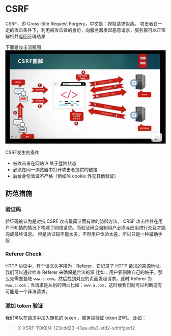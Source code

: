 # CSRF
CSRF，即 Cross-Site Request Forgery，中文是：跨站请求伪造。
攻击者在一定的攻击条件下，利用被攻击者的身份，向服务器发起恶意请求，服务器可以正常解析并返回正确结果

下面是攻击流程图
![CSRF图解](./CSRF图解.jpg)

CSRF发生的条件
* 被攻击者在网站 A 处于登陆状态
* 必须在同一浏览器中打开攻击者提供的链接
* 后台身份验证不严格（例如除 cookie 外无其他验证）


## 防范措施

### 验证码
验证码被认为是对抗 CSRF 攻击最简洁而有效的防御方法。
CRSF 攻击往往在用户不知情的情况下构建了网络请求。而验证码会强制用户必须与应用进行交互才能完成最终请求。
但是验证码不能太多，不然用户体验太差，所以只是一种辅助手段



### Referer Check
HTTP 协议中，有个请求头字段为：Referer，它记录了 HTTP 请求的来源地址。我们可以通过检查 Referer 来确保是合法的源
比如：用户要删除自己的帖子，那么先需要登陆 `www.c.com`，然后找到对应的页面发起请求。此时 Referer 为 `www.c.com`；当请求是从别的网址比如：`www.a.com`，这时候我们就可以判断这有可能是一个非法请求。



### 添加 token 验证
我们可以在请求中加入随机的 token ，服务端验证 token 即可。
比如：
> X-XSRF-TOKEN: 123cdd23-43aa-dfa3-sfd2-sdfdfgsdf2
